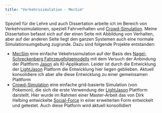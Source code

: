 ```yaml
---
title: "Verkehrssimulation - MecSim"
---
```

Speziell für die Lehre und auch Dissertation arbeite ich im Bereich von Verkehrssimulationen, speziell Fahrverhalten und [Crowd-Simulation](https://de.wikipedia.org/wiki/Gruppensimulation). Meine Dissertation befasst sich auf der einen Seite mit Abbildung von Verhalten, aber auf der anderen Seite liegt den ganzen Systemen auch eine normale Simulationsumgebung zugrunde. Dazu sind folgende Projekte entstanden:

* [MecSim](http://github.com/flashpixx/MecSim) eine einfache Vekehrssimulation auf der Basis des [Nagel-Schreckenberg Fahrzeugfolgemodells](https://de.wikipedia.org/wiki/Nagel-Schreckenberg-Modell) mit dem Versuch der Anbindung der Plattform [Jason](http://jason.sourceforge.net/) als KI-Applikation. Leider ist durch die Entwicklung der [LightJason](http://lightjason.org) Platform die Entwicklung hier liegen geblieben. Aktuell konsolidiere ich aber alle diese Entwicklung zu einer gemeinsamen Plattform
* [Crowd-Simulation](https://github.com/flashpixx/RoutingSimulation) eine einfache grid-basierte Simulation (von Pokemon), die sich die erste Verwendung der [LightJason](http://lightjason.org) Plattform darstellt. Hier wurde im Rahmen einer Master-Arbeit das von Dirk Helbing entwickelte [Social-Force](https://en.wikipedia.org/wiki/Social_force_model) in einer erweiterten Form entwickelt und getestet. Auch diese Platform wird aktuell konsollidiert
